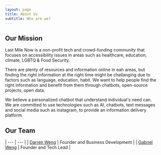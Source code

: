 ```yaml
---
layout: page
title: About Us
subtitle: Who are we?
---
```



## Our Mission

Last Mile Now is a non-profit tech and crowd-funding community that focuses on accessibility issues in areas such as healthcare, education, climate, LGBTQ & Food Security.  

There are plenty of resources and information online in eah areas, but finding the right information at the right time might be challanging due to factors such as language, education, habit.  We want to help people find the right information and benefit from them through chatbots, open-source projects, open data. 

We believe a personalized chatbot that understand individual's need can.  We are committed to use technologies such as AI, chatbots, text messages and social media such as instagram, to provide an information delivery platform.


## Our Team


| --- | --- |
| [Darren Weng](https://www.darrenweng.com) | Founder and Business Development |
| [Gabriel Weng](https://www.gabrielweng.com)  | Founder and Tech Lead |